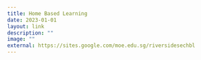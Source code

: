 ```yaml
---
title: Home Based Learning
date: 2023-01-01
layout: link
description: ""
image: ""
external: https://sites.google.com/moe.edu.sg/riversidesechbl
---
```

